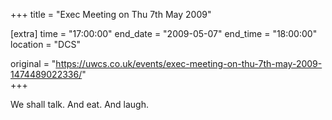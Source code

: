 +++
title = "Exec Meeting on Thu 7th May 2009"

[extra]
time = "17:00:00"
end_date = "2009-05-07"
end_time = "18:00:00"
location = "DCS"

original = "https://uwcs.co.uk/events/exec-meeting-on-thu-7th-may-2009-1474489022336/"    
+++

We shall talk. And eat. And laugh.

